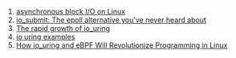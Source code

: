  1. [asynchronous block I/O on Linux][1]
 2. [io_submit: The epoll alternative you've never heard about][2]
 3. [The rapid growth of io_uring][3]
 4. [io uring examples][4]
 5. [How io_uring and eBPF Will Revolutionize Programming in Linux][5]
 
[1]: https://stackoverflow.com/questions/13407542/is-there-really-no-asynchronous-block-i-o-on-linux
[2]: https://blog.cloudflare.com/io_submit-the-epoll-alternative-youve-never-heard-about/
[3]: https://lwn.net/Articles/810414/
[4]: https://gist.github.com/NobodyXu/f73d990d2fe72f02c57e6dd8cba323f8
[5]: https://thenewstack.io/how-io_uring-and-ebpf-will-revolutionize-programming-in-linux/
